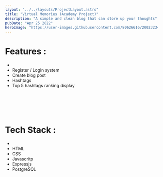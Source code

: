 ```yaml
---
layout: "../../layouts/ProjectLayout.astro"
title: "Virtual Memories (Academy Project)"
description: "A simple and clean blog that can store up your thoughts"
pubDate: "Apr 25 2022"
heroImage: "https://user-images.githubusercontent.com/80626616/200232345-76e0b50b-c5e5-4b2e-8328-e7c20bca1f54.gif"
---
```


# Features :
- <br/>
- Register / Login system
- Create blog post
- Hashtags
- Top 5 hashtags ranking display

<br/>
<br/>
<br/>
<br/>

# Tech Stack :
- <br/>
- HTML
- CSS
- Javascritp
- Expressjs
- PostgreSQL
